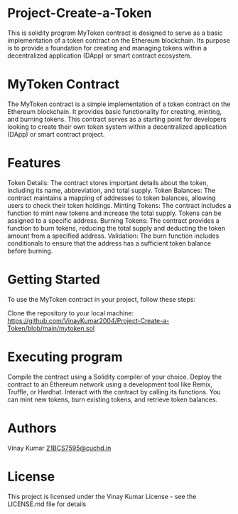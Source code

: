 # Project-Create-a-Token
This is solidity program MyToken contract is designed to serve as a basic implementation of a token contract on the Ethereum blockchain. Its purpose is to provide a foundation for creating and managing tokens within a decentralized application (DApp) or smart contract ecosystem.
# MyToken Contract
The MyToken contract is a simple implementation of a token contract on the Ethereum blockchain. It provides basic functionality for creating, minting, and burning tokens. This contract serves as a starting point for developers looking to create their own token system within a decentralized application (DApp) or smart contract project.

# Features
Token Details: The contract stores important details about the token, including its name, abbreviation, and total supply.
Token Balances: The contract maintains a mapping of addresses to token balances, allowing users to check their token holdings.
Minting Tokens: The contract includes a function to mint new tokens and increase the total supply. Tokens can be assigned to a specific address.
Burning Tokens: The contract provides a function to burn tokens, reducing the total supply and deducting the token amount from a specified address.
Validation: The burn function includes conditionals to ensure that the address has a sufficient token balance before burning.
# Getting Started
To use the MyToken contract in your project, follow these steps:

Clone the repository to your local machine: https://github.com/VinayKumar2004/Project-Create-a-Token/blob/main/mytoken.sol
# Executing program
Compile the contract using a Solidity compiler of your choice.
Deploy the contract to an Ethereum network using a development tool like Remix, Truffle, or Hardhat.
Interact with the contract by calling its functions. You can mint new tokens, burn existing tokens, and retrieve token balances.
# Authors
Vinay Kumar
21BCS7595@cuchd.in
# License
This project is licensed under the Vinay Kumar License - see the LICENSE.md file for details
